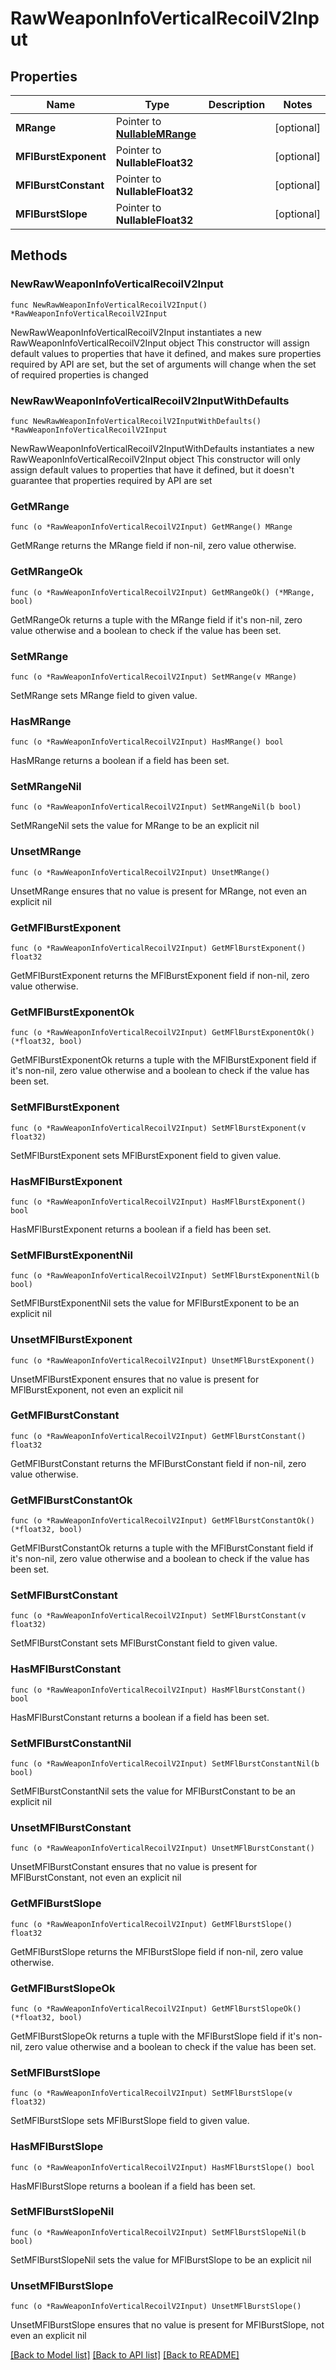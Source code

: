 # RawWeaponInfoVerticalRecoilV2Input

## Properties

Name | Type | Description | Notes
------------ | ------------- | ------------- | -------------
**MRange** | Pointer to [**NullableMRange**](MRange.md) |  | [optional] 
**MFlBurstExponent** | Pointer to **NullableFloat32** |  | [optional] 
**MFlBurstConstant** | Pointer to **NullableFloat32** |  | [optional] 
**MFlBurstSlope** | Pointer to **NullableFloat32** |  | [optional] 

## Methods

### NewRawWeaponInfoVerticalRecoilV2Input

`func NewRawWeaponInfoVerticalRecoilV2Input() *RawWeaponInfoVerticalRecoilV2Input`

NewRawWeaponInfoVerticalRecoilV2Input instantiates a new RawWeaponInfoVerticalRecoilV2Input object
This constructor will assign default values to properties that have it defined,
and makes sure properties required by API are set, but the set of arguments
will change when the set of required properties is changed

### NewRawWeaponInfoVerticalRecoilV2InputWithDefaults

`func NewRawWeaponInfoVerticalRecoilV2InputWithDefaults() *RawWeaponInfoVerticalRecoilV2Input`

NewRawWeaponInfoVerticalRecoilV2InputWithDefaults instantiates a new RawWeaponInfoVerticalRecoilV2Input object
This constructor will only assign default values to properties that have it defined,
but it doesn't guarantee that properties required by API are set

### GetMRange

`func (o *RawWeaponInfoVerticalRecoilV2Input) GetMRange() MRange`

GetMRange returns the MRange field if non-nil, zero value otherwise.

### GetMRangeOk

`func (o *RawWeaponInfoVerticalRecoilV2Input) GetMRangeOk() (*MRange, bool)`

GetMRangeOk returns a tuple with the MRange field if it's non-nil, zero value otherwise
and a boolean to check if the value has been set.

### SetMRange

`func (o *RawWeaponInfoVerticalRecoilV2Input) SetMRange(v MRange)`

SetMRange sets MRange field to given value.

### HasMRange

`func (o *RawWeaponInfoVerticalRecoilV2Input) HasMRange() bool`

HasMRange returns a boolean if a field has been set.

### SetMRangeNil

`func (o *RawWeaponInfoVerticalRecoilV2Input) SetMRangeNil(b bool)`

 SetMRangeNil sets the value for MRange to be an explicit nil

### UnsetMRange
`func (o *RawWeaponInfoVerticalRecoilV2Input) UnsetMRange()`

UnsetMRange ensures that no value is present for MRange, not even an explicit nil
### GetMFlBurstExponent

`func (o *RawWeaponInfoVerticalRecoilV2Input) GetMFlBurstExponent() float32`

GetMFlBurstExponent returns the MFlBurstExponent field if non-nil, zero value otherwise.

### GetMFlBurstExponentOk

`func (o *RawWeaponInfoVerticalRecoilV2Input) GetMFlBurstExponentOk() (*float32, bool)`

GetMFlBurstExponentOk returns a tuple with the MFlBurstExponent field if it's non-nil, zero value otherwise
and a boolean to check if the value has been set.

### SetMFlBurstExponent

`func (o *RawWeaponInfoVerticalRecoilV2Input) SetMFlBurstExponent(v float32)`

SetMFlBurstExponent sets MFlBurstExponent field to given value.

### HasMFlBurstExponent

`func (o *RawWeaponInfoVerticalRecoilV2Input) HasMFlBurstExponent() bool`

HasMFlBurstExponent returns a boolean if a field has been set.

### SetMFlBurstExponentNil

`func (o *RawWeaponInfoVerticalRecoilV2Input) SetMFlBurstExponentNil(b bool)`

 SetMFlBurstExponentNil sets the value for MFlBurstExponent to be an explicit nil

### UnsetMFlBurstExponent
`func (o *RawWeaponInfoVerticalRecoilV2Input) UnsetMFlBurstExponent()`

UnsetMFlBurstExponent ensures that no value is present for MFlBurstExponent, not even an explicit nil
### GetMFlBurstConstant

`func (o *RawWeaponInfoVerticalRecoilV2Input) GetMFlBurstConstant() float32`

GetMFlBurstConstant returns the MFlBurstConstant field if non-nil, zero value otherwise.

### GetMFlBurstConstantOk

`func (o *RawWeaponInfoVerticalRecoilV2Input) GetMFlBurstConstantOk() (*float32, bool)`

GetMFlBurstConstantOk returns a tuple with the MFlBurstConstant field if it's non-nil, zero value otherwise
and a boolean to check if the value has been set.

### SetMFlBurstConstant

`func (o *RawWeaponInfoVerticalRecoilV2Input) SetMFlBurstConstant(v float32)`

SetMFlBurstConstant sets MFlBurstConstant field to given value.

### HasMFlBurstConstant

`func (o *RawWeaponInfoVerticalRecoilV2Input) HasMFlBurstConstant() bool`

HasMFlBurstConstant returns a boolean if a field has been set.

### SetMFlBurstConstantNil

`func (o *RawWeaponInfoVerticalRecoilV2Input) SetMFlBurstConstantNil(b bool)`

 SetMFlBurstConstantNil sets the value for MFlBurstConstant to be an explicit nil

### UnsetMFlBurstConstant
`func (o *RawWeaponInfoVerticalRecoilV2Input) UnsetMFlBurstConstant()`

UnsetMFlBurstConstant ensures that no value is present for MFlBurstConstant, not even an explicit nil
### GetMFlBurstSlope

`func (o *RawWeaponInfoVerticalRecoilV2Input) GetMFlBurstSlope() float32`

GetMFlBurstSlope returns the MFlBurstSlope field if non-nil, zero value otherwise.

### GetMFlBurstSlopeOk

`func (o *RawWeaponInfoVerticalRecoilV2Input) GetMFlBurstSlopeOk() (*float32, bool)`

GetMFlBurstSlopeOk returns a tuple with the MFlBurstSlope field if it's non-nil, zero value otherwise
and a boolean to check if the value has been set.

### SetMFlBurstSlope

`func (o *RawWeaponInfoVerticalRecoilV2Input) SetMFlBurstSlope(v float32)`

SetMFlBurstSlope sets MFlBurstSlope field to given value.

### HasMFlBurstSlope

`func (o *RawWeaponInfoVerticalRecoilV2Input) HasMFlBurstSlope() bool`

HasMFlBurstSlope returns a boolean if a field has been set.

### SetMFlBurstSlopeNil

`func (o *RawWeaponInfoVerticalRecoilV2Input) SetMFlBurstSlopeNil(b bool)`

 SetMFlBurstSlopeNil sets the value for MFlBurstSlope to be an explicit nil

### UnsetMFlBurstSlope
`func (o *RawWeaponInfoVerticalRecoilV2Input) UnsetMFlBurstSlope()`

UnsetMFlBurstSlope ensures that no value is present for MFlBurstSlope, not even an explicit nil

[[Back to Model list]](../README.md#documentation-for-models) [[Back to API list]](../README.md#documentation-for-api-endpoints) [[Back to README]](../README.md)


